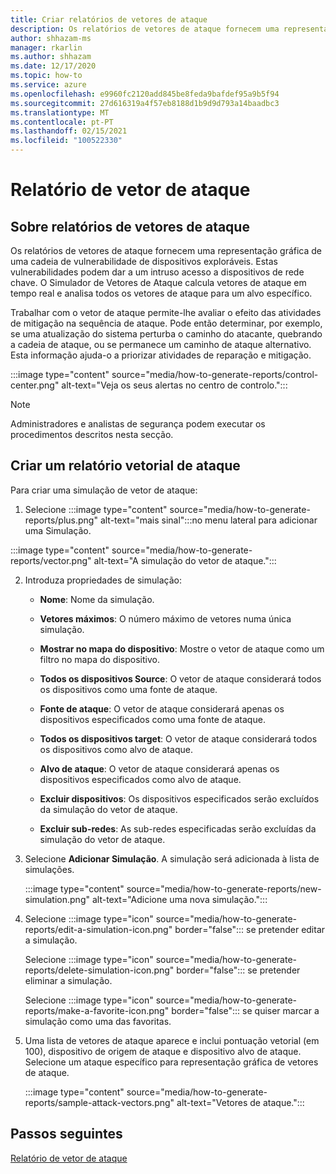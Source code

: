 ```yaml
---
title: Criar relatórios de vetores de ataque
description: Os relatórios de vetores de ataque fornecem uma representação gráfica de uma cadeia de vulnerabilidade de dispositivos exploráveis.
author: shhazam-ms
manager: rkarlin
ms.author: shhazam
ms.date: 12/17/2020
ms.topic: how-to
ms.service: azure
ms.openlocfilehash: e9960fc2120add845be8feda9bafdef95a9b5f94
ms.sourcegitcommit: 27d616319a4f57eb8188d1b9d9d793a14baadbc3
ms.translationtype: MT
ms.contentlocale: pt-PT
ms.lasthandoff: 02/15/2021
ms.locfileid: "100522330"
---
```

# <a name="attack-vector-reporting"></a>Relatório de vetor de ataque

## <a name="about-attack-vector-reports"></a>Sobre relatórios de vetores de ataque

Os relatórios de vetores de ataque fornecem uma representação gráfica de uma cadeia de vulnerabilidade de dispositivos exploráveis. Estas vulnerabilidades podem dar a um intruso acesso a dispositivos de rede chave. O Simulador de Vetores de Ataque calcula vetores de ataque em tempo real e analisa todos os vetores de ataque para um alvo específico.

Trabalhar com o vetor de ataque permite-lhe avaliar o efeito das atividades de mitigação na sequência de ataque. Pode então determinar, por exemplo, se uma atualização do sistema perturba o caminho do atacante, quebrando a cadeia de ataque, ou se permanece um caminho de ataque alternativo. Esta informação ajuda-o a priorizar atividades de reparação e mitigação.

:::image type="content" source="media/how-to-generate-reports/control-center.png" alt-text="Veja os seus alertas no centro de controlo.":::

> [!NOTE]
> Administradores e analistas de segurança podem executar os procedimentos descritos nesta secção.

## <a name="create-an-attack-vector-report"></a>Criar um relatório vetorial de ataque

Para criar uma simulação de vetor de ataque:

1. Selecione :::image type="content" source="media/how-to-generate-reports/plus.png" alt-text="mais sinal":::no menu lateral para adicionar uma Simulação.

 :::image type="content" source="media/how-to-generate-reports/vector.png" alt-text="A simulação do vetor de ataque.":::

2. Introduza propriedades de simulação:

   - **Nome**: Nome da simulação.

   - **Vetores máximos**: O número máximo de vetores numa única simulação.

   - **Mostrar no mapa do dispositivo**: Mostre o vetor de ataque como um filtro no mapa do dispositivo.

   - **Todos os dispositivos Source**: O vetor de ataque considerará todos os dispositivos como uma fonte de ataque.

   - **Fonte de ataque**: O vetor de ataque considerará apenas os dispositivos especificados como uma fonte de ataque.

   - **Todos os dispositivos target**: O vetor de ataque considerará todos os dispositivos como alvo de ataque.

   - **Alvo de ataque**: O vetor de ataque considerará apenas os dispositivos especificados como alvo de ataque.

   - **Excluir dispositivos**: Os dispositivos especificados serão excluídos da simulação do vetor de ataque.

   - **Excluir sub-redes**: As sub-redes especificadas serão excluídas da simulação do vetor de ataque.

3. Selecione **Adicionar Simulação**. A simulação será adicionada à lista de simulações.

   :::image type="content" source="media/how-to-generate-reports/new-simulation.png" alt-text="Adicione uma nova simulação.":::

4. Selecione :::image type="icon" source="media/how-to-generate-reports/edit-a-simulation-icon.png" border="false"::: se pretender editar a simulação.

   Selecione :::image type="icon" source="media/how-to-generate-reports/delete-simulation-icon.png" border="false"::: se pretender eliminar a simulação.

   Selecione :::image type="icon" source="media/how-to-generate-reports/make-a-favorite-icon.png" border="false"::: se quiser marcar a simulação como uma das favoritas.

5. Uma lista de vetores de ataque aparece e inclui pontuação vetorial (em 100), dispositivo de origem de ataque e dispositivo alvo de ataque. Selecione um ataque específico para representação gráfica de vetores de ataque.

   :::image type="content" source="media/how-to-generate-reports/sample-attack-vectors.png" alt-text="Vetores de ataque.":::

## <a name="next-steps"></a>Passos seguintes

[Relatório de vetor de ataque](how-to-create-attack-vector-reports.md)


